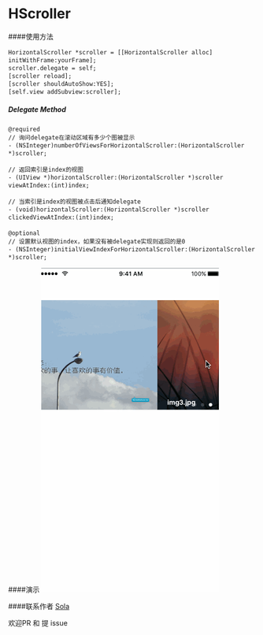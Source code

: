 # HScroller

####使用方法
```
HorizontalScroller *scroller = [[HorizontalScroller alloc] initWithFrame:yourFrame];
scroller.delegate = self;
[scroller reload];
[scroller shouldAutoShow:YES];
[self.view addSubview:scroller];
```
##### Delegate Method
```
@required
// 询问delegate在滚动区域有多少个图被显示
- (NSInteger)numberOfViewsForHorizontalScroller:(HorizontalScroller *)scroller;

// 返回索引是index的视图
- (UIView *)horizontalScroller:(HorizontalScroller *)scroller viewAtIndex:(int)index;

// 当索引是index的视图被点击后通知delegate
- (void)horizontalScroller:(HorizontalScroller *)scroller clickedViewAtIndex:(int)index;

@optional
// 设置默认视图的index，如果没有被delegate实现则返回的是0
- (NSInteger)initialViewIndexForHorizontalScroller:(HorizontalScroller *)scroller;
```

####演示
![Demo Introduce](intro.gif)


####联系作者
[Sola](mailto:541504156@qq.com)

欢迎PR 和 提 issue


